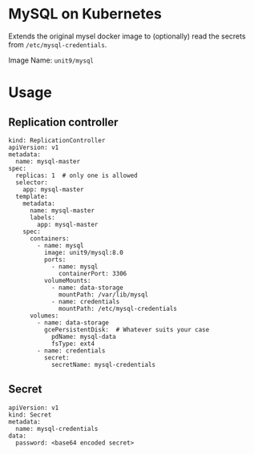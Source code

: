 MySQL on Kubernetes
======================

Extends the original mysel docker image to (optionally) read the
secrets from `/etc/mysql-credentials`.

Image Name: `unit9/mysql`


Usage
=====

## Replication controller

    kind: ReplicationController
    apiVersion: v1
    metadata:
      name: mysql-master
    spec:
      replicas: 1  # only one is allowed
      selector:
        app: mysql-master
      template:
        metadata:
          name: mysql-master
          labels:
            app: mysql-master
        spec:
          containers:
            - name: mysql
              image: unit9/mysql:8.0
              ports:
                - name: mysql
                  containerPort: 3306
              volumeMounts:
                - name: data-storage
                  mountPath: /var/lib/mysql
                - name: credentials
                  mountPath: /etc/mysql-credentials
          volumes:
            - name: data-storage
              gcePersistentDisk:  # Whatever suits your case
                pdName: mysql-data
                fsType: ext4
            - name: credentials
              secret:
                secretName: mysql-credentials

## Secret

    apiVersion: v1
    kind: Secret
    metadata:
      name: mysql-credentials
    data:
      password: <base64 encoded secret>
